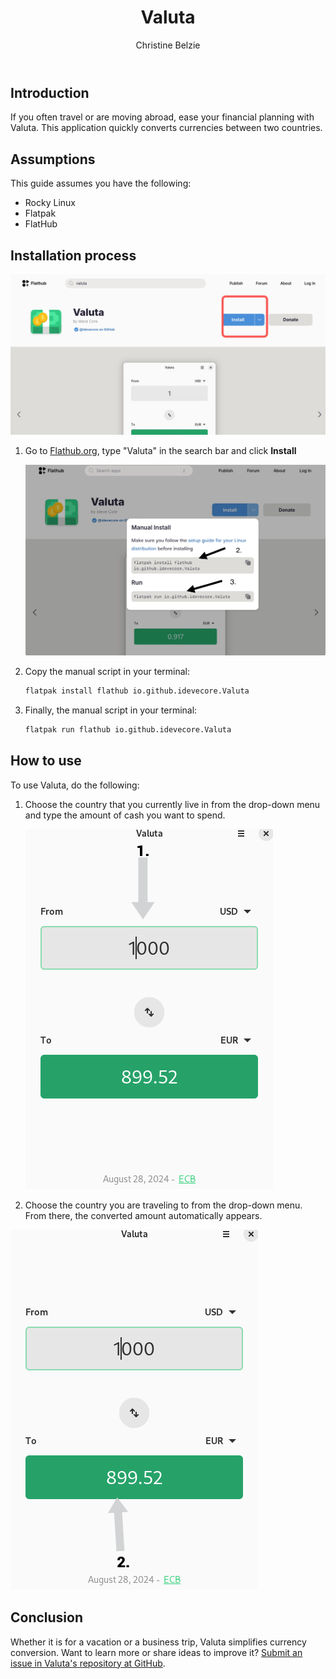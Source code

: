 ﻿---
 title: Valuta
 author: Christine Belzie
 contributors: Steven Spencer
---

## Introduction

 If you often travel or are moving abroad, ease your financial planning with Valuta. This application quickly converts currencies between two countries.

## Assumptions

This guide assumes you have the following:

- Rocky Linux
- Flatpak
- FlatHub

## Installation process

![Screenshot of the Valuta page on Flathub with the blue install button highlighted in a red square](images/01_valuta.png)

1. Go to [Flathub.org](https://flathub.org), type "Valuta" in the search bar and click  **Install**

    ![manual install script and run script](images/valuta-install.png)

2. Copy the manual script in your terminal:

    ```bash
    flatpak install flathub io.github.idevecore.Valuta
    ```

3. Finally, the manual script in your terminal:

    ```bash
    flatpak run flathub io.github.idevecore.Valuta
    ```

## How to use

To use Valuta, do the following:

1. Choose the country that you currently live in from the drop-down menu and type the amount of cash you want to spend.

    ![Screenshot of Valuta app showing 1000 USD in the input field, with a grey arrow pointing down to a grey box showing 1000 USD](images/02_valuta.png)

2. Choose the country you are traveling to from the drop-down menu. From there, the converted amount automatically appears.

![Screenshot showing a grey arrow pointing upward to a green box displaying the converted amount, 899.52 EUR](images/03_valuta.png)

## Conclusion

Whether it is for a vacation or a business trip, Valuta simplifies currency conversion. Want to learn more or share ideas to improve it? [Submit an issue in Valuta's repository at GitHub](https://github.com/ideveCore/valuta/issues).
